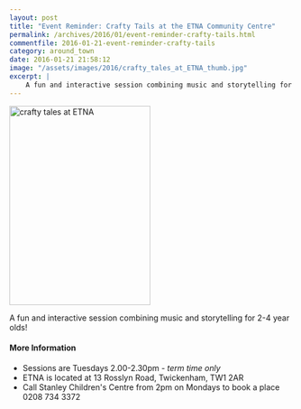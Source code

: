 ```yaml
---
layout: post
title: "Event Reminder: Crafty Tails at the ETNA Community Centre"
permalink: /archives/2016/01/event-reminder-crafty-tails.html
commentfile: 2016-01-21-event-reminder-crafty-tails
category: around_town
date: 2016-01-21 21:58:12
image: "/assets/images/2016/crafty_tales_at_ETNA_thumb.jpg"
excerpt: |
    A fun and interactive session combining music and storytelling for 2-4 year olds!
---
```


<a href="/assets/images/2016/crafty_tales_at_ETNA.jpg" title="See larger version of - crafty tales at ETNA"><img src="/assets/images/2016/crafty_tales_at_ETNA_thumb.jpg" width="250" height="353" alt="crafty tales at ETNA" class="photo right" /></a>

A fun and interactive session combining music and storytelling for 2-4 year olds!

#### More Information

-   Sessions are Tuesdays 2.00-2.30pm - *term time only*
-   ETNA is located at 13 Rosslyn Road, Twickenham, TW1 2AR
-   Call Stanley Children's Centre from 2pm on Mondays to book a place 0208 734 3372
